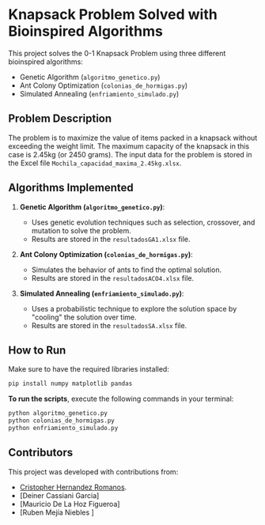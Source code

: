 # Knapsack Problem Solved with Bioinspired Algorithms

This project solves the 0-1 Knapsack Problem using three different bioinspired algorithms:
- Genetic Algorithm (`algoritmo_genetico.py`)
- Ant Colony Optimization (`colonias_de_hormigas.py`)
- Simulated Annealing (`enfriamiento_simulado.py`)

## Problem Description
The problem is to maximize the value of items packed in a knapsack without exceeding the weight limit. The maximum capacity of the knapsack in this case is 2.45kg (or 2450 grams). The input data for the problem is stored in the Excel file `Mochila_capacidad_maxima_2.45kg.xlsx`.

## Algorithms Implemented
1. **Genetic Algorithm (`algoritmo_genetico.py`)**:
   - Uses genetic evolution techniques such as selection, crossover, and mutation to solve the problem.
   - Results are stored in the `resultadosGA1.xlsx` file.

2. **Ant Colony Optimization (`colonias_de_hormigas.py`)**:
   - Simulates the behavior of ants to find the optimal solution.
   - Results are stored in the `resultadosACO4.xlsx` file.

3. **Simulated Annealing (`enfriamiento_simulado.py`)**:
   - Uses a probabilistic technique to explore the solution space by "cooling" the solution over time.
   - Results are stored in the `resultadosSA.xlsx` file.

## How to Run
Make sure to have the required libraries installed:
```bash
pip install numpy matplotlib pandas
```

**To run the scripts**, execute the following commands in your terminal:

```bash
python algoritmo_genetico.py
python colonias_de_hormigas.py
python enfriamiento_simulado.py
```
## Contributors
This project was developed with contributions from:

- [Cristopher Hernandez Romanos](https://github.com/Cdhernadnezr).
- [Deiner Cassiani Garcia]
- [Mauricio De La Hoz Figueroa]
- [Ruben Mejía Niebles ]
